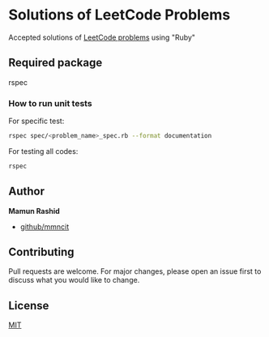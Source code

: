 # Solutions of LeetCode Problems

Accepted solutions of [LeetCode problems](https://leetcode.com/problems) using "Ruby" 

## Required package

rspec

### How to run unit tests

For specific test:

```bash
rspec spec/<problem_name>_spec.rb --format documentation
```

For testing all codes:

```bash
rspec
```
## Author

**Mamun Rashid**

* [github/mmncit](https://github.com/mmncit)


## Contributing
Pull requests are welcome. For major changes, please open an issue first to discuss what you would like to change.

## License
[MIT](https://choosealicense.com/licenses/mit/)
